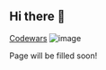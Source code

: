 ## Hi there 👋
[Codewars](https://www.codewars.com/users/bdvx)
![image](https://www.codewars.com/users/bdvx/badges/large)

Page will be filled soon!

